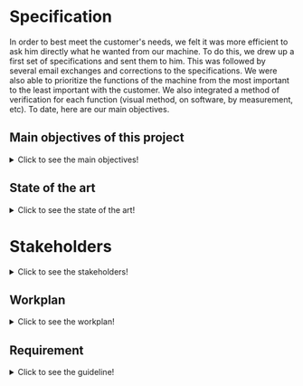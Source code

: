 # **Specification**

In order to best meet the customer's needs, we felt it was more efficient to ask him directly what he wanted from our machine. To do this, we drew up a first set of specifications and sent them to him. This was followed by several email exchanges and corrections to the specifications. We were also able to prioritize the functions of the machine from the most important to the least important with the customer. We also integrated a method of verification for each function (visual method, on software, by measurement, etc). To date, here are our main objectives.

## **Main objectives of this project**
<details>
  <summary>Click to see the main objectives!</summary>

First of all, the machine must distribute rigid wire. It must therefore be fed with wire, tension the wire and make it circulate in the system. The tensioned wire must not deviate from its initial axis by more than 1 millimeter.

Then, the machine must cut the wire to the right length and in bizot (45 degree angle). The length of wire to be cut ranges from 5.08 to 50.8 mm with a pitch of 2.54 mm with a tolerance of 0.5 mm. Here is the nomenclature of a jumper to make it clearer :

As for the removal of the sleeve, it must be done on the left and right parts of the cut wire on a length of 6.5 mm on each side with a tolerance of 0.5 mm. This step must be done with care in order not to damage the conductors. We have also thought of a sorting system in order to differentiate between the waste of the sleeve and the waste of the conductor wire.

For the bending part of the machine, the edges of the wires must be bent at 90° with a tolerance of 5°, and above all they must not modify the initial geometry of the wire, that is to say that the wire must remain straight.

Then, for the operation of the machine, the customer would like it to be powered by different sources (nomadic mode, 12v DC) and to withstand the temperature conditions of a laboratory. Moreover, the machine must also respect a rate of 1 jumper in 10 seconds. It must be reliable, i.e. it must produce at least 10 jumpers in a row that comply with the specifications mentioned above. But the machine must also be dismountable and mountable with simple tools in one hour maximum.

As far as safety is concerned, the customer would like the machine to stop completely in less than one second with a simple manipulation. Also, if the instructions are not followed, the machine should not start. Moreover, during its operation no moving part of the system should be reachable by the user.

Finally, for the spatial dimensions, the system must not exceed the dimensions L50*W30*H30 cm and must not weigh more than 15 Kg.
 </details>
 
## **State of the art**
<details>
  <summary>Click to see the state of the art!</summary>


Since a few decades, human beings have been using wires, especially jumpers, for electronic systems and often need to cut and strip them. That’s why they have created both wire cutter and wire stipper, then he wanted to do both those tasks with only one tool. Today, there are machines which can automatically cut and strip wires. They can either be big industrial machines or homemade ones depending on making rate, quantity, … It’s also possible for some machines to bend wires in order to make jumpers.


Using wire stipper or special blades can be considered as the main way to get stripped wires even though a carbon-dioxide laser is a good solution as well. However, a carbon-dioxide laser is very expensive thus outside the budget. The last solution to strip a wire we thought about consisted in using chemicals to dissolve the wire sleeve but we have quickly forgotten this solution because of its dangerousness.

About bending, there are many existing solutions and not only the basic one by using a plier but also, for example, an interesting and uncommon way with a hot wire. On the Internet, most bending machines work with a spinning part (linked to a stepper) and an offset axis.
			
A wire cutting machine “typically feeds the wire in on a reel, marks the wire using an inkjet or hot stamp printing mechanism, cuts the wire, and then coils the finished product on another reel or stacks it in a guide channel” [2].
A wire cutting/stripping machine usually has a rotating blade that follows the input cable and strips or cuts away the insulation.
However, such tools are expensive, and can’t be afforded by small workshops. For example, the Model WS-212 wire stripping machine by Bluerock Tools costs $ 1,299.00. Moreover the machine weighs 90 kilograms which is not convenient to be carried. The main issue with old wire cutting machines is the fact that they are not accurate or reliable. They tend to waste material which is an important issue when you are doing a project for the school of the environment.

Before the appearance of the first machines for cutting and stripping electrical wires, these tasks had to be done manually. Thanks to the particular shape of its blades, the "classic" cutting pliers can easily cut wires of various diameters.

![Cutting pliers](https://github.com/BenoitGI/Jumper-Machine-/blob/main/Sources/Images/Cutting_pliers.jpg)

For the stripping pliers, there are more or less sophisticated models. A calibrated wire stripper is very interesting for stripping small diameter wires, but its range of action is limited by its size. Indeed, the more it is possible to use it for different wires, the more it will be cumbersome. For this reason, it is sometimes interesting to have a second stripper at one's disposal to strip wires with a larger diameter.

![Pliers](https://github.com/BenoitGI/Jumper-Machine-/blob/main/Sources/Images/Pliers.jpg)


Stripping a wire is based on the principle of two blades that partially cut a sleeve that surrounds the electrical wires. Then pull to detach a piece of the sleeve. However, it may be interesting to be inspired by the principle of a foil cutter. That is to say, to have a device equipped with four rotating circular blades that can cut the sleeve around the wires completely.

![Wine foil cutter](https://github.com/BenoitGI/Jumper-Machine-/blob/main/Sources/Images/Wine_foil_cutter.jpg)


The use of blades to cut and strip wires is certainly the most common because of its simplicity, its low risk of injury but especially its very low cost compared to other devices. 


It is possible to perform these cutting and stripping tasks automatically with machines made by professionals [3] and usually sold at high prices. However, many individuals wish to have such machines to make their own jumpers. That's why there are DIY machines [4] with tutorials available online so you can make them yourself. All of these machines work in much the same way. The wire first passes through a tensioning system which also allows to straighten it. It’s then pulled by rollers which, according to their direction of rotation, make the wire advance or retreat. Finally, these machines use two V-shaped blades capable of cutting and stripping the wire. The whole thing is often managed by an Arduino type board that controls stepper motors. Finally, the use of such machines allows to cut and strip wires much faster than with pliers. It is especially possible to manufacture some of them for a lower cost.


V-blade technology is not the only technology that can be used for wire stripping. In fact, some individuals have already built their own machines and used a laser to strip the wires.


You might wonder why should a laser be considered for this purpose when the equipment is significantly more expensive than the competing methods?
The answer lies in its easy integration with electromechanical equipment, high controllability, non-contact process and no cutting force on the workpiece. Previous researches have proved that laser means has absolute advantages over traditional ways of mechanical wire stripping. [5]

![Laser stripping](https://github.com/BenoitGI/Jumper-Machine-/blob/main/Sources/Images/Laser_cutting.jpg)

Currently, carbon dioxide lasers are used on stripping machines because of their ability to selectively remove only the insulation without damaging the wire.
The absorption coefficient of non-metal material for this kind of laser wavelength is high and the absorption coefficient of metal material for this kind of laser wavelength is low, so the metal layer will not be damaged.
Laser wire stripping has been effectively applied as a production process in the aerospace, medical and data communications fields. There are specific advantages of using a laser over other methods but the emphasis varies from application to application.

Advantages : 
Selectively removes insulation with no conductor damage.
Near perfect process yield.
Lowest rework costs.
Provides excellent wire integrity, significantly increasing product life and reliability.
Can be automated, reducing labor costs.

Lasers have become valuable tools in manufacturing. Laser wire stripping is now performing production requirements very satisfactorily. The companies requiring wire stripping can now use lasers for this purpose and have various processes that cover all insulation materials presently in use.

Drawbacks :
High component costs.
If not fully automated, need for protection for users (closed carter and protective eyewear).
Need for a ventilation system to avoid accumulation of toxic fumes.


In the 2000s, NASA developed a manufacturing standard for wire stripping using chemical agents [6] . This method can only be used for single-conductor wires, but it is effective and allows a clean stripping without sleeve residues. However, the use of such chemical agents remains dangerous even if it seems to be possible to buy professional chemical pots [7] that enable the user to strip wires by using the method with chemical agents.

![Chemical stripping](https://github.com/BenoitGI/Jumper-Machine-/blob/main/Sources/Images/Chemical_stripping.jpg)


In order to bend the wires in the least complex way possible, one would simply use pliers to bend the stripped ends into the desired jumper shape. The disadvantage of this method is that it is not very fast, it can be a pain for smaller wires and it does not allow a good regularity of the jumper shape. On the other hand, it is possible to consider 3D printing a bending die allowing to deposit the wires according to the corresponding size, then to press on the edges in order to bend them. This method could also be semi-automated or even totally automated by considering two dies (female and male) that would perform the bending and would overcome some of the shortcomings of the entirely manual method.


The most commonly used solution for bending wires is to use a part controlled by a stepper motor and equipped with an eccentric and extruded cylinder. There are many machines with different designs. Indeed, some are arranged horizontally [8] and others vertically [9] . It does not seem that either of these operating modes offers any particular advantages. The majority of the machines only allow folding. However, there are some machines that are able to perform all three tasks at once [10] .

![Bending die](https://github.com/BenoitGI/Jumper-Machine-/blob/main/Sources/Images/Bending_die.jpg)

The last possible method is probably one of the least used, but it is quite possible to bend wires using an electrically heated wire [11] . It works in much the same way as the bending die, but the effort required to bend the wire is reduced. The main disadvantage of this technique is obviously the risk of burning.

[2] Wire Cutting Machines Information, para. 1, Globalspec, accessed 06/10/2022, website, https://www.globalspec.com/learnmore/manufacturing_process_equipment/machine_tools/wire_cutting_machi nes 
[3]Eraser’s catalog, p.15-29, accessed 06/11/2022, pdf document, https://www.eraser.com/pdf/Eraser_Catalog.pdf
[4] Wire cutter stripper machine DIY, Ivan Rodyk, accessed 06/11/2022, Youtube video, https://www.youtube.com/watch?v=mNCjpKPapnc&ab_channel=IvanRodyk
[5] Study on the optimal process parameters for stripping the X-ETFE insulation layer of aviation wires by a small semiconductor laser, Sage Journals, accessed 10/10/2022, Research Article, https://doi.org/10.1177/16878132221127592
[6] Wire Preparation Chemical Stripping, Nasa Workmanship Standard, accessed 06/11/2022, Research Article, https://workmanship.nasa.gov/lib/insp/2%20books/links/sections/104%20Chemical%20Stripping.html
[7] Chemical Wire Stripping, Eraser, accessed 06/11/2022, Website, https://www.eraser.com/products/wire-cable-strippers/chemical-wire-stripping/
[8] DIY Wire Bender ets wires all bend into shape, Steven Dufresne, Hackaday, accessed 06/11/2022, Blog, https://hackaday.com/2018/10/14/diy-wire-bender-gets-wires-all-bent-into-shape/
[9] Arduino wire bender probably won’t kill all humans, Kristina Panos, Hackaday, accessed 06/11/2022, Blog, https://hackaday.com/2019/09/28/arduino-wire-bender-probably-wont-kill-all-humans/
[10] Fully Automatic Wire Cutter Stripper Bender Machine YH-680Z, Kunshan Yuanhan Electronic Equipment, accessed 06/11/2022, Youtube video, https://www.youtube.com/watch?v=nUAdrEDehpE&ab_channel=KunshanYuanhanElectronicEquipment
[11] Bending materials with a simple hot wire forming tool, Mike Szczys, Hackaday, accessed 06/11/2022, Blog, https://hackaday.com/2013/02/28/bending-materials-with-a-simple-hot-wire-forming-tool/
 </details>
	
 # **Stakeholders**
<details>
  <summary>Click to see the stakeholders!</summary>
	
![Stakeholders of the jumper machine](https://github.com/BenoitGI/Jumper-Machine-/blob/main/Sources/Images/Stakeholders.jpg)
	
 </details>
 
 
## **Workplan**
<details>
  <summary>Click to see the workplan!</summary>

  From the beginning of the project, we had in mind to share the work between us by "Functional Block" of the project (cut, strip, fold, feed) to allow us to advance in parallel and thus to be more efficient. Moreover, our objective was to get as close as possible to the customer's expectations by regularly exchanging with him on our progress or our questions.
That's why the AGILE method seemed to be adapted in our case.


We are going to apply it by separating ourselves into two groups (2 and 3 people) who will each take care of one of the functional blocks during a design cycle and which will then be concluded by a customer feedback. Once this feedback is done, we start a new design cycle, either to make adjustments or to start a new functional block.
Moreover, this method offers us the advantage of being quite flexible because if we are short of time, we can decide to "amputate" the system of certain functions (the priorities having been defined with the customer).


As things stand now, and taking into account that we don't only have the PDP in our schedule. We hope to complete at least 2 cycles before we reach the phase where we will integrate all our functional blocks into the complete system (assembly phase).

![Agile cycle](https://github.com/BenoitGI/Jumper-Machine-/blob/main/Sources/Images/Agile.jpg)


Our goal is to send at least one email to the client every 2 weeks to allow him to be involved in our progress. 
For now, we have done all the preparatory phase to be able to divide the work and understand the ins and outs of the project. Now, we will split up and start the first Agile cycle in anticipation of a meeting with the client just before the Christmas vacations.


With regard to document management, we have a drive because the project is not subject to industrial confidentiality. And we have decided on a title nomenclature as follows:

	![Documents nomenclature](https://github.com/BenoitGI/Jumper-Machine-/blob/main/Sources/Images/Title.jpg)

Nevertheless, we make sure that the latest version of a document is on chamilo.

</details>

## **Requirement**

<details>
  <summary>Click to see the guideline!</summary>

![Requirements part 1](https://github.com/BenoitGI/Jumper-Machine-/blob/main/Sources/Images/Requirements1.jpg)
![Requirements part 2](https://github.com/BenoitGI/Jumper-Machine-/blob/main/Sources/Images/Requirements2.jpg)

 
 </details>
 
